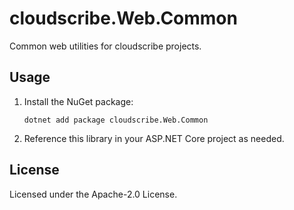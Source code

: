 # cloudscribe.Web.Common

Common web utilities for cloudscribe projects.

## Usage

1. Install the NuGet package:
   ```shell
   dotnet add package cloudscribe.Web.Common
   ```
2. Reference this library in your ASP.NET Core project as needed.

## License

Licensed under the Apache-2.0 License.
